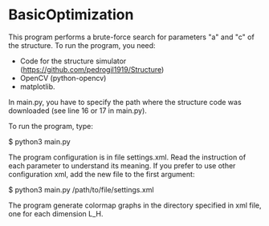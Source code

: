 # BasicOptimization
This program performs a brute-force search for parameters "a" and "c" of the structure. To run the program, you need:
- Code for the structure simulator (https://github.com/pedrogil1919/Structure)
- OpenCV (python-opencv)
- matplotlib.

In main.py, you have to specify the path where the structure code was downloaded (see line 16 or 17 in main.py).

To run the program, type:

$ python3 main.py

The program configuration is in file settings.xml. Read the instruction of each parameter to understand its meaning. If you prefer to use other configuration xml, add the new file to the first argument:

$ python3 main.py /path/to/file/settings.xml

The program generate colormap graphs in the directory specified in xml file, one for each dimension L_H.
